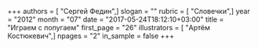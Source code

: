 +++
authors = [ "Сергей Федин",]
slogan = ""
rubric = [ "Словечки",]
year = "2012"
month = "07"
date = "2017-05-24T18:12:10+03:00"
title = "Играем с попугаем"
first_page = "26"
illustrators = [ "Артём Костюкевич",]
npages = "2"
in_sample = false
+++
